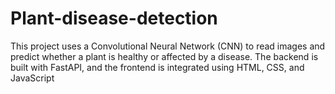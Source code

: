 # Plant-disease-detection
This project uses a Convolutional Neural Network (CNN) to read images and predict whether a plant is healthy or affected by a disease. The backend is built with FastAPI, and the frontend is integrated using HTML, CSS, and JavaScript
